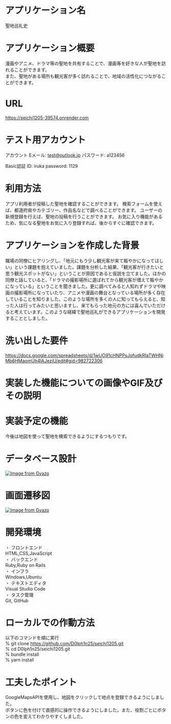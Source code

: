 # アプリケーション名
聖地巡礼史 


# アプリケーション概要
漫画やアニメ、ドラマ等の聖地を共有することで、漫画等を好きな人が聖地を訪れることができます。<br>また、聖地がある場所も観光客が多く訪れることで、地域の活性化につながることができます。


# URL
https://seichi1205-39574.onrender.com


# テスト用アカウント
アカウント
Eメール: test@outlook.jp
パスワード: a123456

Basic認証
ID: iruka
password: 1129


# 利用方法
アプリ利用者が投稿した聖地を確認することができます。
検索フォームを使えば、都道府県やカテゴリー、作品名などで調べることができます。
ユーザーの新規登録を行えば、聖地の投稿を行うことができます。
お気に入り機能があるため、気になる聖地をお気に入り登録すれば、後からすぐに確認できます。


# アプリケーションを作成した背景
職場の同僚にヒアリングし、「地元にもう少し観光客が来て賑やかになってほしい」という課題を抱えていました。課題を分析した結果、「観光客が行きたいと思う観光スポットがない」ということが原因であると仮説を立てました。ほかの同僚と話していると、「ドラマの撮影場所に選ばれてから観光客が増えて賑やかになっている」ということを聞きました。更に調べてみると人知れずドラマや映画の撮影場所になっていたり、アニメや漫画の舞台となっている場所が多く存在していることを知りました。このような場所を多くの人に知ってもらえると、知った人は行ってみたいと思いますし、来てもらった地元の方には喜んでいただけると考えています。このような経緯で聖地巡礼ができるアプリケーションを開発することとしました。


# 洗い出した要件
https://docs.google.com/spreadsheets/d/1wUO91cHNPPsJqfudkRIaTWHNiMb6HMaomUh4lAJeziU/edit#gid=982722306


# 実装した機能についての画像やGIF及びその説明


# 実装予定の機能
今後は地図を使って聖地を検索できるようにするつもりです。


# データベース設計
[![Image from Gyazo](https://i.gyazo.com/b8523c1ef0cbfa21f2c510f53cc6fed7.png)](https://gyazo.com/b8523c1ef0cbfa21f2c510f53cc6fed7)


# 画面遷移図
[![Image from Gyazo](https://i.gyazo.com/42d1356f94bec3fdb8686b4198f8f796.png)](https://gyazo.com/42d1356f94bec3fdb8686b4198f8f796)


# 開発環境
・ フロントエンド<br>
     HTML,CSS,JavaScript<br>
・ バックエンド<br>
     Ruby,Ruby on Rails<br>
・ インフラ<br>
     Windows,Ubuntu<br>
・ テキストエディタ<br>
     Visual Studio Code<br>
・ タスク管理<br>
     Git, GitHub


# ローカルでの作動方法
以下のコマンドを順に実行<br>
% git clone https://github.com/D0lph1n25/seichi1205.git<br>
% cd D0lph1n25/seichi1205.git<br>
% bundle install<br>
% yarn install


# 工夫したポイント
GoogleMapsAPIを使用し、地図をクリックして地点を登録できるようにしました。<br>
ボタンに色を付けて直感的に操作できるようにしました。また、役割ごとにボタンの色を変えてわかりやすくしました。
